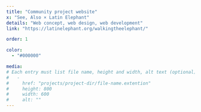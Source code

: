 ```yaml
---
title: "Community project website"
x: "See, Also × Latin Elephant"
details: "Web concept, web design, web development"
link: "https://latinelephant.org/walkingtheelephant/"

order: 1

color: 
  - "#000000"

media: 
# Each entry must list file name, height and width, alt text (optional)
#   -
#     href: "projects/project-dir/file-name.extention"
#     height: 800
#     width: 600
#     alt: ""
---
```

